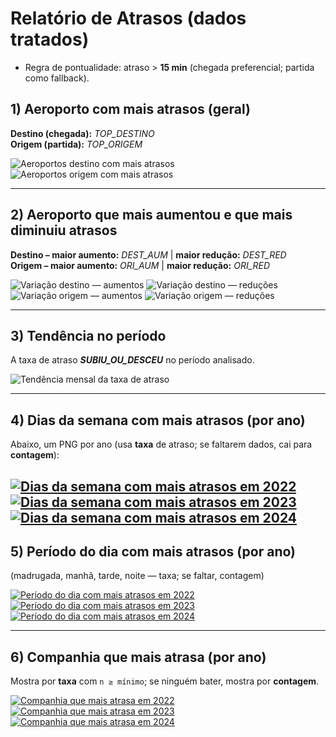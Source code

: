 # Relatório de Atrasos (dados tratados)

- Regra de pontualidade: atraso > **15 min** (chegada preferencial; partida como fallback).

## 1) Aeroporto com mais atrasos (geral)
**Destino (chegada):** _TOP_DESTINO_  
**Origem (partida):** _TOP_ORIGEM_

<!-- Mostre os gráficos se existirem -->
![Aeroportos destino com mais atrasos](charts/aeroportos_destino_mais_atrasos.png)
![Aeroportos origem com mais atrasos](charts/aeroportos_origem_mais_atrasos.png)

---

## 2) Aeroporto que mais **aumentou** e que mais **diminuiu** atrasos
**Destino – maior aumento:** _DEST_AUM_ | **maior redução:** _DEST_RED_  
**Origem – maior aumento:** _ORI_AUM_  | **maior redução:** _ORI_RED_

![Variação destino — aumentos](charts/variacao_destino_aumentos.png)
![Variação destino — reduções](charts/variacao_destino_reducoes.png)
![Variação origem — aumentos](charts/variacao_origem_aumentos.png)
![Variação origem — reduções](charts/variacao_origem_reducoes.png)

---

## 3) Tendência no período
A taxa de atraso **_SUBIU_OU_DESCEU_** no período analisado.

![Tendência mensal da taxa de atraso](charts/tendencia_mensal_taxa.png)

---

## 4) Dias da semana com mais atrasos (por ano)
Abaixo, um PNG por ano (usa **taxa** de atraso; se faltarem dados, cai para **contagem**):

[![Dias da semana com mais atrasos em 2022](charts/dow_2022.png)](charts/dow_2022.png) [![Dias da semana com mais atrasos em 2023](charts/dow_2023.png)](charts/dow_2023.png) [![Dias da semana com mais atrasos em 2024](charts/dow_2024.png)](charts/dow_2024.png)
---

## 5) Período do dia com mais atrasos (por ano)
(madrugada, manhã, tarde, noite — taxa; se faltar, contagem)

[![Período do dia com mais atrasos em 2022](charts/periodo_2022.png)](charts/periodo_2022.png) [![Período do dia com mais atrasos em 2023](charts/periodo_2023.png)](charts/periodo_2023.png) [![Período do dia com mais atrasos em 2024](charts/periodo_2024.png)](charts/periodo_2024.png)

---

## 6) Companhia que mais atrasa (por ano)
Mostra por **taxa** com `n ≥ mínimo`; se ninguém bater, mostra por **contagem**.

[![Companhia que mais atrasa em 2022](charts/cias_2022.png)](charts/cias_2022.png) [![Companhia que mais atrasa em 2023](charts/cias_2023.png)](charts/cias_2023.png) [![Companhia que mais atrasa em 2024](charts/cias_2024.png)](charts/cias_2024.png)
